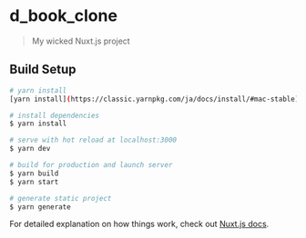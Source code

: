 # d_book_clone

> My wicked Nuxt.js project

## Build Setup

```bash
# yarn install
[yarn install](https://classic.yarnpkg.com/ja/docs/install/#mac-stable)

# install dependencies
$ yarn install

# serve with hot reload at localhost:3000
$ yarn dev

# build for production and launch server
$ yarn build
$ yarn start

# generate static project
$ yarn generate
```

For detailed explanation on how things work, check out [Nuxt.js docs](https://nuxtjs.org).
